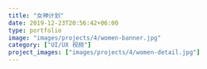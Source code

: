 ```yaml
---
title: "女神计划"
date: 2019-12-23T20:56:42+06:00
type: portfolio
image: "images/projects/4/women-banner.jpg"
category: ["UI/UX 视频"]
project_images: ["images/projects/4/women-detail.jpg"]
---
```



